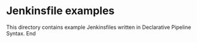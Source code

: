 # Jenkinsfile examples

This directory contains example Jenkinsfiles written in Declarative Pipeline Syntax. 
End
